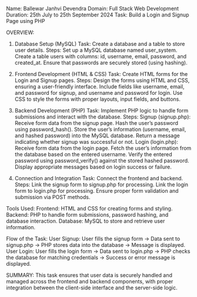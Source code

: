 Name: Ballewar Janhvi Devendra
Domain: Full Stack Web Development
Duration: 25th July to 25th September 2024
Task: Build a Login and Signup Page using PHP

OVERVIEW:
1. Database Setup (MySQL)
Task: Create a database and a table to store user details.
Steps:
Set up a MySQL database named user_system.
Create a table users with columns: id, username, email, password, and created_at.
Ensure that passwords are securely stored (using hashing).

2. Frontend Development (HTML & CSS)
Task: Create HTML forms for the Login and Signup pages.
Steps:
Design the forms using HTML and CSS, ensuring a user-friendly interface.
Include fields like username, email, and password for signup, and username and password for login.
Use CSS to style the forms with proper layouts, input fields, and buttons.

3. Backend Development (PHP)
Task: Implement PHP logic to handle form submissions and interact with the database.
Steps:
Signup (signup.php):
Receive form data from the signup page.
Hash the user’s password using password_hash().
Store the user’s information (username, email, and hashed password) into the MySQL database.
Return a message indicating whether signup was successful or not.
Login (login.php):
Receive form data from the login page.
Fetch the user’s information from the database based on the entered username.
Verify the entered password using password_verify() against the stored hashed password.
Display appropriate messages based on login success or failure.

4. Connection and Integration
Task: Connect the frontend and backend.
Steps:
Link the signup form to signup.php for processing.
Link the login form to login.php for processing.
Ensure proper form validation and submission via POST methods.

Tools Used:
Frontend: HTML and CSS for creating forms and styling.
Backend: PHP to handle form submissions, password hashing, and database interaction.
Database: MySQL to store and retrieve user information.

Flow of the Task:
User Signup:
User fills the signup form → Data sent to signup.php → PHP stores data into the database → Message is displayed.
User Login:
User fills the login form → Data sent to login.php → PHP checks the database for matching credentials → Success or error message is displayed.

SUMMARY:
This task ensures that user data is securely handled and managed across the frontend and backend components, with proper integration between the client-side interface and the server-side logic.







